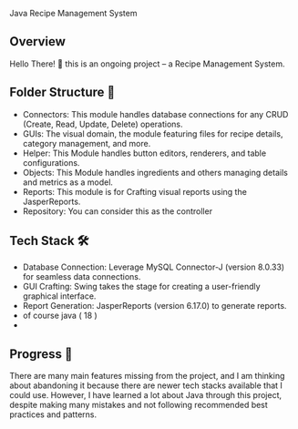 Java Recipe Management System 
## Overview
Hello There! 👋  this is an ongoing project – a Recipe Management System.
## Folder Structure 📁
- Connectors: This module handles database connections for any CRUD (Create, Read, Update, Delete) operations.
- GUIs: The visual domain, the module featuring files for recipe details, category management, and more.
- Helper: This Module handles  button editors, renderers, and table configurations.
- Objects: This Module handles ingredients and others managing details and metrics as a model.
- Reports: This module is for Crafting visual reports using the JasperReports.
- Repository: You can consider this as the controller
## Tech Stack 🛠️
- Database Connection: Leverage MySQL Connector-J (version 8.0.33) for seamless data connections.
- GUI Crafting: Swing takes the stage for creating a user-friendly graphical interface.
- Report Generation: JasperReports (version 6.17.0) to generate reports.
- of course java ( 18 )
- 
##  Progress 🚀

There are many main features missing from the project, and I am thinking about abandoning it because there are newer tech stacks available that I could use. However, I have learned a lot about Java through this project, despite making many mistakes and not following recommended best practices and patterns.
